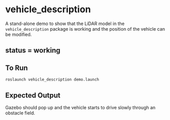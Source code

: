 # vehicle_description

A stand-alone demo to show that the LiDAR model in the `vehicle_description` package is working and the position of the vehicle can be modified.

## status = working

## To Run
```
roslaunch vehicle_description demo.launch
```

## Expected Output
Gazebo should pop up and the vehicle starts to drive slowly through an obstacle field.
